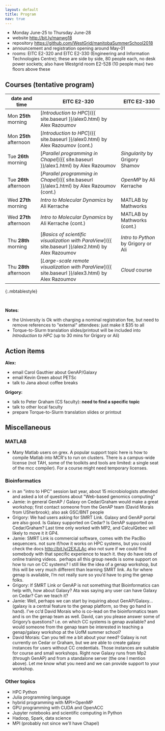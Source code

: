 ```yaml
---
layout: default
title: Program
nav: true
---
```


- Monday June-25 to Thursday June-28
- website http://bit.ly/manwg18
- repository https://github.com/WestGrid/manitobaSummerSchool2018
- announcement and registration opening around May-01
- rooms: EITC E2-320 and EITC E2-330 (Engineering and Information Technologies Centre); these are side by
  side, 80 people each, no desk power sockets; also have Westgrid room E2-528 (10 people max) two floors
  above these

## Courses (tentative program)

| date and time | EITC E2-320 | EITC E2-330 |
| ------------- | --------------- | ----------------- |
| Mon **25th** morning | [*Introduction to HPC*]({{ site.baseurl }}/alex0.html) by Alex Razoumov | |
| Mon **25th** afternoon | [*Introduction to HPC*]({{ site.baseurl }}/alex0.html) by Alex Razoumov (cont.) | |
| Tue **26th** morning | [*Parallel programming in Chapel*]({{ site.baseurl }}/alex1.html) by Alex Razoumov | *Singularity* by Grigory Shamov |
| Tue **26th** afternoon | [*Parallel programming in Chapel*]({{ site.baseurl }}/alex1.html) by Alex Razoumov (cont.) | *OpenMP* by Ali Kerrache |
| Wed **27th** morning | *Intro to Molecular Dynamics* by Ali Kerrache | MATLAB by Mathworks |
| Wed **27th** afternoon | *Intro to Molecular Dynamics* by Ali Kerrache (cont.) | MATLAB by Mathworks (cont.) |
| Thu **28th** morning | [*Basics of scientific visualization with ParaView*]({{ site.baseurl }}/alex2.html) by Alex Razoumov | *Intro to Python* by Grigory or Ali |
| Thu **28th** afternoon | [*Large-scale remote visualization with ParaView*]({{ site.baseurl }}/alex3.html) by Alex Razoumov | *Cloud* course |
{:.mbtablestyle}

&nbsp;

**Notes**:
- the University is Ok with charging a nominal registration fee, but need to remove references to
  "external" attendees: just make it $35 to all
- Torque-to-Slurm translation slides/printout will be included into *Introduction to HPC* (up to 30 mins
  for Grigory or Ali)

## Action items

**Alex:**
- email Carol Gauthier about GenAP/Galaxy
- email Kevin Green about PETSc
- talk to Jana about coffee breaks

**Grigory:**
- talk to Peter Graham (CS faculty): **need to find a specific topic**
- talk to other local faculty
- prepare Torque-to-Slurm translation slides or printout

## Miscellaneous

### MATLAB
- Many Matlab users on grex. A popular support topic here is how to compile Matlab into MCR's to run on
  clusters. There is a campus-wide license (not TAH, some of the toolkits and tools are limited: a single
  seat of the mcc compiler). For a course might need temporary licenses.

### Bioinformatics

- in an "intro to HPC" session last year, about 15 microbiologists attended and asked a lot of questions
  about "Web-based genomics computing"
- Jamie: in general GenAP / Galaxy on Cedar/Graham would make a great workshop; first contact someone
  from the GenAP team (David Morais from USherbrook); also ask GSC/BNT people
- Grigory: We had users asking for SMRT Link. Galaxy and GenAP portal are also good. Is Galaxy supported
  on Cedar? Is GenAP supported on Cedar/Graham? Last time only worked with MP2, and CalculQebec will
  likely to move it it GP4.
- Jamie: SMRT Link is commercial software, comes with the PacBio sequencers. not sure if/how it works on
  HPC systems, but you could check the docs http://bit.ly/2EXJLAc also not sure if we could find somebody
  with that specific experience to teach it. they do have lots of online training videos.  perhaps all
  this group needs is some support on how to run on CC systems? I still like the idea of a genap
  workshop, but this will be very much different than learning SMRT link. As for where genap is
  available, I’m not really sure so you’d have to ping the genap folks.
- Grigory: If SMRT Link or GenAP is not something that Bioinformatics can help with, how about Galaxy?
  Ata was saying any user can have Galaxy on Cedar? Can we teach it?
- Jamie: Well, perhaps we can start by inquiring about GenAP/Galaxy… (galaxy is a central feature to the
  genap platform, so they go hand in hand). I’ve cc’d David Morais who is co-lead on the bioinformatics
  team and is on the genap team as well. David, can you please answer some of Grigory’s questions?
  i.e. on which CC systems is genap available? and would someone from the genap team be interested in
  teaching a genap/galaxy workshop at the UofM summer school?
- David Morais: Can you tell me a bit about your need? Galaxy is not currently on Cedar or Graham, but we
  are able to create galaxy instances for users without CC credentials. Those instances are suitable for
  course and small workshops. Right now Galaxy runs from Mp2 (through GenAP) and from a standalone server
  (the one I mention above). Let me know what you need and we can provide support to your workshop.

### Other topics

- HPC Python
- Julia programming language
- hybrid programming with MPI+OpenMP
- GPU programming with CUDA and OpenACC
- Jupyter notebooks and scientific computing in Python
- Hadoop, Spark, data science
- MPI (probably not since we'll have Chapel)

